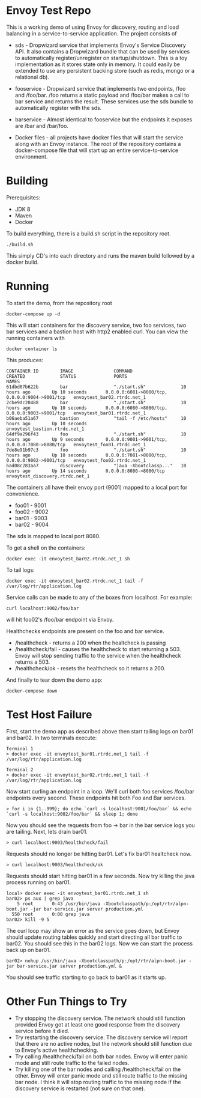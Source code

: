 # Envoy Test Repo

This is a working demo of using Envoy for discovery, routing and load balancing in a service-to-service application. The project consists of

* sds - Dropwizard service that implements Envoy's Service Discovery API. It also contains a Dropwizard bundle that can be used by services to automatically register/unregister on startup/shutdown. This is a toy implementation as it stores state only in memory. It could easily be extended to use any persistent backing store (such as redis, mongo or a relational db).

* fooservice - Dropwizard service that implements two endpoints, /foo and /foo/bar. /foo returns
a static payload and /foo/bar makes a call to bar service and returns the result. These services use the sds bundle to automatically register with the sds.

* barservice - Almost identical to fooservice but the endpoints it exposes are /bar and /bar/foo.

* Docker files - all projects have docker files that will start the service along with an Envoy instance. The root of the repository contains a docker-compose file that will start up an entire service-to-service environment.

Building
================

Prerequisites:
* JDK 8
* Maven
* Docker

To build everything, there is a build.sh script in the repository root.

```
./build.sh
```

This simply CD's into each directory and runs the maven build followed by a docker build.


Running
===============

To start the demo, from the repository root

```
docker-compose up -d
```

This will start containers for the discovery service, two foo services, two bar services and a bastion host with http2 enabled curl. You can view the running containers with

```
docker container ls
```

This produces:

```
CONTAINER ID        IMAGE               COMMAND                  CREATED             STATUS              PORTS                                            NAMES
61dbd07b622b        bar                 "./start.sh"             10 hours ago        Up 10 seconds       0.0.0.0:6081->8080/tcp, 0.0.0.0:9004->9001/tcp   envoytest_bar02.rtrdc.net_1
2cbe9dc20488        bar                 "./start.sh"             10 hours ago        Up 10 seconds       0.0.0.0:6080->8080/tcp, 0.0.0.0:9003->9001/tcp   envoytest_bar01.rtrdc.net_1
b06aeba51a67        bastion             "tail -f /etc/hosts"     10 hours ago        Up 10 seconds                                                        envoytest_bastion.rtrdc.net_1
64df9a296f43        foo                 "./start.sh"             10 hours ago        Up 9 seconds        0.0.0.0:9001->9001/tcp, 0.0.0.0:7080->8080/tcp   envoytest_foo01.rtrdc.net_1
7de8e91b97c3        foo                 "./start.sh"             10 hours ago        Up 10 seconds       0.0.0.0:7081->8080/tcp, 0.0.0.0:9002->9001/tcp   envoytest_foo02.rtrdc.net_1
6ad08c283aa7        discovery           "java -Xbootclassp..."   10 hours ago        Up 14 seconds       0.0.0.0:8080->8080/tcp                           envoytest_discovery.rtrdc.net_1
```
The containers all have their envoy port (9001) mapped to a local port for convenience.

* foo01 - 9001
* foo02 - 9002
* bar01 - 9003
* bar02 - 9004

The sds is mapped to local port 8080.


To get a shell on the containers:

```
docker exec -it envoytest_bar02.rtrdc.net_1 sh
```

To tail logs:

```
docker exec -it envoytest_bar02.rtrdc.net_1 tail -f /var/log/rtr/application.log
```

Service calls can be made to any of the boxes from localhost. For example:

```
curl localhost:9002/foo/bar
```

will hit foo02's /foo/bar endpoint via Envoy.

Healthchecks endpoints are present on the foo and bar service.

* /healthcheck - returns a 200 when the healtcheck is passing
* /healthcheck/fail - causes the healthcheck to start returning a 503. Envoy will stop sending traffic to the service when the healthcheck returns a 503.
* /healthcheck/ok - resets the healthcheck so it returns a 200.

And finally to tear down the demo app:

```
docker-compose down
```

Test Host Failure
========================

First, start the demo app as described above then start tailing logs on bar01 and bar02. In two terminals execute:

```
Terminal 1
> docker exec -it envoytest_bar01.rtrdc.net_1 tail -f /var/log/rtr/application.log

Terminal 2
> docker exec -it envoytest_bar02.rtrdc.net_1 tail -f /var/log/rtr/application.log
```

Now start curling an endpoint in a loop. We'll curl both foo services /foo/bar endpoints every second. These endpoints hit both Foo and Bar services.

```
> for i in {1..999}; do echo `curl -s localhost:9001/foo/bar` && echo `curl -s localhost:9002/foo/bar` && sleep 1; done
```

Now you should see the requests from foo -> bar in the bar service logs you are tailing. Next, lets drain bar01.

```
> curl localhost:9003/healthcheck/fail
```

Requests should no longer be hitting bar01. Let's fix bar01 healtcheck now.

```
> curl localhost:9003/healthcheck/ok
```

Requests should start hitting bar01 in a few seconds. Now try killing the java process running on bar01.

```
local> docker exec -it envoytest_bar01.rtrdc.net_1 sh
bar02> ps aux | grep java
    5 root       0:43 /usr/bin/java -Xbootclasspath/p:/opt/rtr/alpn-boot.jar -jar bar-service.jar server production.yml
  550 root       0:00 grep java
bar02> kill -9 5
```

The curl loop may show an error as the service goes down, but Envoy should update routing tables quickly and start directing all bar traffic to bar02. You should see this in the bar02 logs. Now we can start the process back up on bar01.

```
bar02> nohup /usr/bin/java -Xbootclasspath/p:/opt/rtr/alpn-boot.jar -jar bar-service.jar server production.yml &
```

You should see traffic starting to go back to bar01 as it starts up.


Other Fun Things to Try
==========================

* Try stopping the discovery service. The network should still function provided Envoy got at least one good response from the discovery service before it died.
* Try restarting the discovery service. The discovery service will report that there are no active nodes, but the network should still function due to Envoy's active healthchecking.
* Try calling /healthcheck/fail on both bar nodes. Envoy will enter panic mode and still route traffic to the failed nodes.
* Try killing one of the bar nodes and calling /healthcheck/fail on the other. Envoy will enter panic mode and still route traffic to the missing bar node. I think it will stop routing traffic to the missing node if the discovery service is restarted (not sure on that one).
